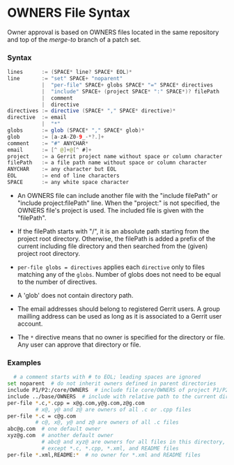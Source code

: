 OWNERS File Syntax
==================

Owner approval is based on OWNERS files located in the same
repository and top of the _merge-to_ branch of a patch set.

### Syntax

```java
lines      := (SPACE* line? SPACE* EOL)*
line       := "set" SPACE+ "noparent"
           |  "per-file" SPACE+ globs SPACE* "=" SPACE* directives
           |  "include" SPACE+ (project SPACE* ":" SPACE*)? filePath
           |  comment
           |  directive
directives := directive (SPACE* "," SPACE* directive)*
directive  := email
           |  "*"
globs      := glob (SPACE* "," SPACE* glob)*
glob       := [a-zA-Z0-9_-*?.]+
comment    := "#" ANYCHAR*
email      := [^ @]+@[^ #]+
project    := a Gerrit project name without space or column character
filePath   := a file path name without space or column character
ANYCHAR    := any character but EOL
EOL        := end of line characters
SPACE      := any white space character
```

* An OWNERS file can include another file with the "include filePath"
  or "include project:filePath" line.
  When the "project:" is not specified, the OWNERS file's project is used.
  The included file is given with the "filePath".

* If the filePath starts with "/", it is an absolute path starting from
  the project root directory. Otherwise, the filePath is added a prefix
  of the current including file directory and then searched from the
  (given) project root directory.

* `per-file globs = directives` applies each `directive` only to files
  matching any of the `globs`. Number of globs does not need to be equal
  to the number of directives.

* A 'glob' does not contain directory path.

* The email addresses should belong to registered Gerrit users.
  A group mailling address can be used as long as it is associated to
  a Gerrit user account.

* The `*` directive means that no owner is specified for the directory
  or file. Any user can approve that directory or file.

### Examples

```bash
  # a comment starts with # to EOL; leading spaces are ignored
set noparent  # do not inherit owners defined in parent directories
include P1/P2:/core/OWNERS  # include file core/OWNERS of project P1/P2
include ../base/OWNERS  # include with relative path to the current directory
per-file *.c,*.cpp = x@g.com,y@g.com,z@g.com
         # x@, y@ and z@ are owners of all .c or .cpp files
per-file *.c = c@g.com
         # c@, x@, y@ and z@ are owners of all .c files
abc@g.com  # one default owner
xyz@g.com  # another default owner
           # abc@ and xyz@ are owners for all files in this directory,
           # except *.c, *.cpp, *.xml, and README files
per-file *.xml,README:*  # no owner for *.xml and README files

```
